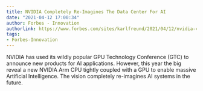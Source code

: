 ```yaml
---
title: NVIDIA Completely Re-Imagines The Data Center For AI
date: "2021-04-12 17:00:34"
author: Forbes - Innovation
authorlink: https://www.forbes.com/sites/karlfreund/2021/04/12/nvidia-completely-re-imagines-the-data-center-for-ai/
tags:
- Forbes-Innovation
---
```

NVIDIA has used its wildly popular GPU Technology Conference (GTC) to announce new products for AI applications. However, this year the big reveal a new NVIDIA Arm CPU tightly coupled with a GPU to enable massive Artificial Intelligence. The vision completely re-imagines AI systems in the future.